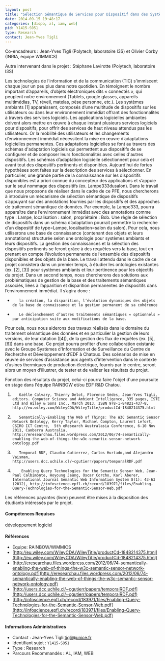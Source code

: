```yaml
---
layout: post
title: "Sélection Sémantique de Services pour Dispositif dans des Systèmes Ambiants"
date: 2014-09-15 19:48:17
categories: [dispo, al, iam, web]
pid: Y1415-S051
type: Research
contact: Jean-Yves Tigli
---
```

       
Co-encadreurs : Jean-Yves Tigli (Polytech, laboratoire I3S) et Olivier Corby (INRIA, équipe WIMMICS)

Autre intervenant dans le projet : Stéphane Lavirotte (Polytech, laboratoire I3S)

Les technologies de l’information et de la communication (TIC) s’immiscent chaque jour un peu plus dans notre quotidien. En témoignent le nombre important d’appareils, d’objets électroniques dits « connectés », qui peuplent notre environnement (Tablets, google glasses, appareils multimédias, TV, réveil, matelas, pèse personne, etc.).
Les systèmes ambiants [1] apparaissent, composés d’une multitude de dispositifs sur les utilisateurs ou dans leur environnement immédiat offrant des fonctionnalités à travers des services logiciels.
Les applications logicielles ambiantes doivent alors mettre en œuvre à chaque instant plusieurs services logiciels pour dispositifs, pour offrir des services de haut niveau attendus pas les utilisateurs.
Or la mobilité des utilisateurs et les changements d’environnement immédiat nécessitent la mise en œuvre d’adaptations logicielles permanentes.
Ces adaptations logicielles se font au travers des schémas d'adaptation logiciels qui permettent aux dispositifs de se configurer et de composer leurs fonctionnalités avec celles d'autres dispositifs.
Les schémas d’adaptation logicielle sélectionnent pour cela et avant tout des dispositifs pertinents et  disponibles.
Aujourd’hui de fortes hypothèses sont faites sur la description des services à sélectionner. En particulier, une grande partie de la connaissance sur les dispositifs disponibles est a priori connue du concepteur des applications et s’appuie sur le seul nommage des dispositifs (ex. Lampe333dusalon). 
Dans le travail que nous proposons de réaliser dans le cadre de ce PFE, nous chercherons à introduire un mécanisme de sélection sémantique de dispositifs  s’appuyant sur des annotations fournies par les dispositifs et  des approches de traitement sémantique de données.
Par exemple, la Lampe333, pourra apparaître dans l’environnement immédiat avec des annotations comme type : Lampe, localisation : salon, propriétaire : Bob. Une règle de sélection de dispositifs dans un schéma d’adaptation pourrait permettre la recherche d’un dispositif de  type=Lampe, localisation=salon du salon).
Pour cela, nous utiliserons une base de connaissance (contenant des objets et leurs annotations) structurée selon une ontologie pour systèmes ambiants et leurs dispositifs. La gestion des connaissances et la sélection des dispositifs pertinents se feront grâce à des requêtes vers la base, tout en prenant en compte l’évolution permanente de l’ensemble des dispositifs disponibles et des objets de la base.
Le travail attendu dans le cadre de ce projet consistera dans un premier temps, à étudier les ontologies existantes (ex. [2], [3]) pour systèmes ambiants et leur pertinence pour les objectifs du projet.
Dans un second temps, nous chercherons des solutions aux problématiques de gestion de la base et des traitements sémantiques associés,  liées à l’apparition et disparition permanentes de dispositifs dans l’environnement immédiat. Il s’agira donc :
-        la création, la disparition, l’évolution dynamiques des objets de la base de connaissance et la gestion permanent de sa cohérence
-        Le déclenchement d’autres traitements sémantiques « optionnels » par anticipation suite aux modifications de la base. 
Pour cela, nous nous aiderons des travaux réalisés dans le domaine du traitement sémantique des données et en particulier la gestion de leurs versions, de leur datation ([4]), de la gestion des flux de requêtes (ex. [5], [6]) dans une base.
Ce projet pourra profiter d’une collaboration existante avec le Groupe Systèmes d'Information et de Surveillance du Centre de Recherche et Développement d’EDF à Chatoux. Des scénarios de mise en œuvre de services d’assistance aux agents d’intervention dans le contexte d’usines thermiques de production électrique, fournis par le centre, seront alors un moyen d’illustrer, de tester et de valider les résultats du projet.  

Fonction  des résultats du projet, celui-ci pourra faire l'objet d'une poursuite en stage dans l'équipe RAINBOW et/ou EDF R&D Chatou.

1.        Gaëlle Calvary, Thierry Delot, Florence Sèdes, Jean-Yves Tigli, editors. Computer Science and Ambient Intelligence, 335 pages, ISTE Ltd and Wiley & Sons Inc., March 2013, ISBN 978-1-84821-437-8, http://eu.wiley.com/WileyCDA/WileyTitle/productCd-1848214375.html

2.        Semantically-Enabling the Web of Things: The W3C Semantic Sensor Network Ontology, Kerry Taylor, Michael Compton, Laurent Lefort, CSIRO ICT Centre,  5th eResearch Australasia Conference, 6-10 Nov 2011, Canberra Australia, http://eresearchau.files.wordpress.com/2012/06/74-semantically-enabling-the-web-of-things-the-w3c-semantic-sensor-network-ontology.pdf

3.        Temporal RDF, Claudio Gutierrez, Carlos Hurtado,and Alejandro Vaisman, http://users.dcc.uchile.cl/~cgutierr/papers/temporalRDF.pdf

4.         Enabling Query Technologies for the Semantic Sensor Web, Jean-Paul Calbimonte, Hoyoung Jeung, Óscar Corcho, Karl Aberer, International Journal Semantic Web Information System 8(1): 43-63 (2012), http://infoscience.epfl.ch/record/183971/files/Enabling-Query-Technologies-for-the-Semantic-Sensor-Web.pdf

Les références payantes (livre) peuvent être mises à la disposition des étudiants intéressés par le projet.

#### Compétences Requises
développement logiciel


#### Références

  * Équipe: RAINBOW/WIMMICS
  * [http://eu.wiley.com/WileyCDA/WileyTitle/productCd-1848214375.html](http://eu.wiley.com/WileyCDA/WileyTitle/productCd-1848214375.html)
  * [http://eresearchau.files.wordpress.com/2012/06/74-semantically-enabling-the-web-of-things-the-w3c-semantic-sensor-network-ontology.pdf](http://eresearchau.files.wordpress.com/2012/06/74-semantically-enabling-the-web-of-things-the-w3c-semantic-sensor-network-ontology.pdf)
  * [http://users.dcc.uchile.cl/~cgutierr/papers/temporalRDF.pdf](http://users.dcc.uchile.cl/~cgutierr/papers/temporalRDF.pdf)
  * [http://infoscience.epfl.ch/record/183971/files/Enabling-Query-Technologies-for-the-Semantic-Sensor-Web.pdf](http://infoscience.epfl.ch/record/183971/files/Enabling-Query-Technologies-for-the-Semantic-Sensor-Web.pdf)

#### Informations Administratives
  * Contact : Jean-Yves Tigli <tigli@unice.fr>
  * Identifiant sujet : `Y1415-S051`
  * Type : Research
  * Parcours Recommandés : AL, IAM, WEB
     
